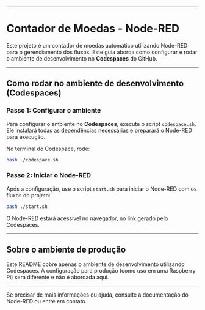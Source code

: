 
---

# **Contador de Moedas - Node-RED**

Este projeto é um contador de moedas automático utilizando Node-RED para o gerenciamento dos fluxos. Este guia aborda como configurar e rodar o ambiente de desenvolvimento no **Codespaces** do GitHub.

---

## **Como rodar no ambiente de desenvolvimento (Codespaces)**

### **Passo 1: Configurar o ambiente**
Para configurar o ambiente no **Codespaces**, execute o script `codespace.sh`. Ele instalará todas as dependências necessárias e preparará o Node-RED para execução.

No terminal do Codespace, rode:
```bash
bash ./codespace.sh
```

### **Passo 2: Iniciar o Node-RED**
Após a configuração, use o script `start.sh` para iniciar o Node-RED com os fluxos do projeto:
```bash
bash ./start.sh
```

O Node-RED estará acessível no navegador, no link gerado pelo Codespaces.

---

## **Sobre o ambiente de produção**
Este README cobre apenas o ambiente de desenvolvimento utilizando Codespaces. A configuração para produção (como uso em uma Raspberry Pi) será diferente e não é abordada aqui.

---

Se precisar de mais informações ou ajuda, consulte a documentação do Node-RED ou entre em contato.